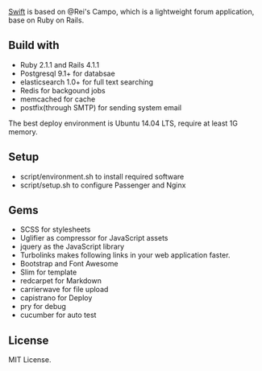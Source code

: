 [Swift](http://www.swiftist.org) is based on @Rei's Campo, which is a lightweight forum application, base on Ruby on Rails.

## Build with

- Ruby 2.1.1 and Rails 4.1.1
- Postgresql 9.1+ for databsae
- elasticsearch 1.0+ for full text searching
- Redis for backgound jobs
- memcached for cache
- postfix(through SMTP) for sending system email

The best deploy environment is Ubuntu 14.04 LTS, require at least 1G memory.

## Setup

- script/environment.sh to install required software
- script/setup.sh to configure Passenger and Nginx

## Gems

- SCSS for stylesheets
- Uglifier as compressor for JavaScript assets
- jquery as the JavaScript library
- Turbolinks makes following links in your web application faster.
- Bootstrap and Font Awesome
- Slim for template
- redcarpet for Markdown
- carrierwave for file upload
- capistrano for Deploy
- pry for debug
- cucumber for auto test


## License

MIT License.
